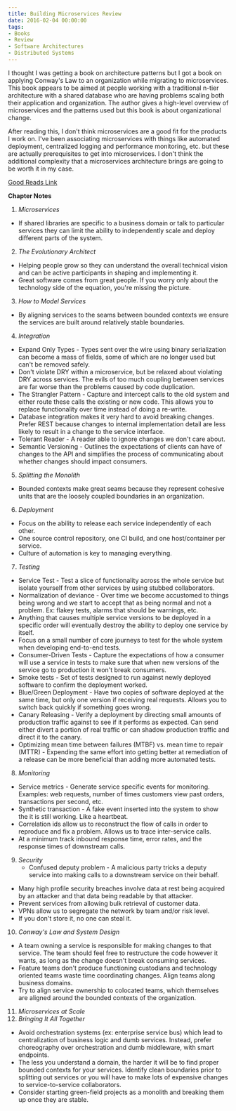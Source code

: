 ```yaml
---
title: Building Microservices Review
date: 2016-02-04 00:00:00
tags:
- Books
- Review
- Software Architectures
- Distributed Systems
---
```

I thought I was getting a book on architecture patterns but I got a book on applying Conway's Law to an organization while migrating to microservices.  This book appears to be aimed at people working with a traditional n-tier architecture with a shared database who are having problems scaling both their application and organization.  The author gives a high-level overview of microservices and the patterns used but this book is about organizational change.

After reading this, I don't think microservices are a good fit for the products I work on.  I've been associating microservices with things like automated deployment, centralized logging and performance monitoring, etc. but these are actually prerequisites to get into microservices.  I don't think the additional complexity that a microservices architecture brings are going to be worth it in my case.

[Good Reads Link](https://www.goodreads.com/book/show/22512931-building-microservices?utm_medium=api&utm_source=blog_book)

**Chapter Notes**
1. *Microservices*
 * If shared libraries are specific to a business domain or talk to particular services they can limit the ability to independently scale and deploy different parts of the system.
2. *The Evolutionary Architect*
  * Helping people grow so they can understand the overall technical vision and can be active participants in shaping and implementing it.
  * Great software comes from great people. If you worry only about the technology side of the equation, you're missing the picture.
3. *How to Model Services*
  * By aligning services to the seams between bounded contexts we ensure the services are built around relatively stable boundaries.
4. *Integration*
  * Expand Only Types - Types sent over the wire using binary serialization can become a mass of fields, some of which are no longer used but can't be removed safely.
  * Don't violate DRY within a microservice, but be relaxed about violating DRY across services.  The evils of too much coupling between services are far worse than the problems caused by code duplication.
  * The Strangler Pattern - Capture and intercept calls to the old system and either route these calls the existing or new code.  This allows you to replace functionality over time instead of doing a re-write.
  * Database integration makes it very hard to avoid breaking changes.  Prefer REST because changes to internal implementation detail are less likely to result in a change to the service interface.
  * Tolerant Reader - A reader able to ignore changes we don't care about.
  * Semantic Versioning - Outlines the expectations of clients can have of changes to the API and simplifies the process of communicating about whether changes should impact consumers.
5. *Splitting the Monolith*
  * Bounded contexts make great seams because they represent cohesive  units that are the loosely coupled boundaries in an organization.
6. *Deployment*
  * Focus on the ability to release each service independently of each other.
  * One source control repository, one CI build, and one host/container per service.
  * Culture of automation is key to managing everything.
7. *Testing*
  * Service Test - Test a slice of functionality across the whole service but isolate yourself from other services by using stubbed collaborators.
  * Normalization of deviance - Over time we become accustomed to things being wrong and we start to accept that as being normal and not a problem.  Ex: flakey tests, alarms that should be warnings, etc.
  * Anything that causes multiple service versions to be deployed in a specific order will eventually destroy the ability to deploy one service by itself.
  * Focus on a small number of core journeys to test for the whole system when developing end-to-end tests.
  * Consumer-Driven Tests - Capture the expectations of how a consumer will use a service in tests to make sure that when new versions of the service go to production it won't break consumers.
  * Smoke tests - Set of tests designed to run against newly deployed software to confirm the deployment worked.
  * Blue/Green Deployment - Have two copies of software deployed at the same time, but only one version if receiving real requests.  Allows you to switch back quickly if something goes wrong.
  * Canary Releasing - Verify a deployment by directing small amounts of production traffic against to see if it performs as expected.  Can send either divert a portion of real traffic or can shadow production traffic and direct it to the canary.
  * Optimizing mean time between failures (MTBF) vs. mean time to repair (MTTR) - Expending the same effort into getting better at remediation of a release can be more beneficial than adding more automated tests.
8. *Monitoring*
  * Service metrics - Generate service specific events for monitoring. Examples: web requests, number of times customers view past orders, transactions per second, etc.
  * Synthetic transaction - A fake event inserted into the system to show the it is still working.  Like a heartbeat.
  * Correlation ids allow us to reconstruct the flow of calls in order to reproduce and fix a problem.  Allows us to trace inter-service calls.
  * At a minimum track inbound response time, error rates, and the response times of downstream calls.
9. *Security*
   * Confused deputy problem - A malicious party tricks a deputy service into making calls to a downstream service on their behalf.
  * Many high profile security breaches involve data at rest being acquired by an attacker and that data being readable by that attacker.
  * Prevent services from allowing bulk retrieval of customer data.
  * VPNs allow us to segregate the network by team and/or risk level.
  * If you don't store it, no one can steal it.
10. *Conway's Law and System Design*
  * A team owning a service is responsible for making changes to that service.  The team should feel free to restructure the code however it wants, as long as the change doesn't break consuming services.
  * Feature teams don't produce functioning custodians and technology oriented teams waste time coordinating changes.  Align teams along business domains.
  * Try to align service ownership to colocated teams, which themselves are aligned around the bounded contexts of the organization.
11. *Microservices at Scale*
12. *Bringing It All Together*
  * Avoid orchestration systems (ex: enterprise service bus) which lead to centralization of business logic and dumb services.  Instead, prefer choreography over orchestration and dumb middleware, with smart endpoints.
  * The less you understand a domain, the harder it will be to find proper bounded contexts for your services.  Identify clean boundaries prior to splitting out services or you will have to make lots of expensive changes to service-to-service collaborators.
  * Consider starting green-field projects as a monolith and breaking them up once they are stable.